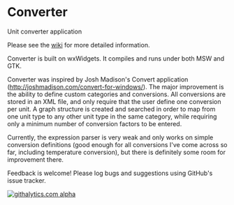 Converter
=========

Unit converter application

Please see the [wiki](https://github.com/KerryL/Converter/wiki/Home) for more detailed information.

Converter is built on wxWidgets.  It compiles and runs under both MSW and GTK.

Converter was inspired by Josh Madison's Convert application (http://joshmadison.com/convert-for-windows/).  The major improvement is the ability to define custom categories and conversions.  All conversions are stored in an XML file, and only require that the user define one conversion per unit.  A graph structure is created and searched in order to map from one unit type to any other unit type in the same category, while requiring only a minimum number of conversion factors to be entered.

Currently, the expression parser is very weak and only works on simple conversion definitions (good enough for all conversions I've come across so far, including temperature conversion), but there is definitely some room for improvement there.

Feedback is welcome!  Please log bugs and suggestions using GitHub's issue tracker.

[![githalytics.com alpha](https://cruel-carlota.pagodabox.com/0fd4886340510dbe655700f724e6a41f "githalytics.com")](http://githalytics.com/KerryL/Converter)
